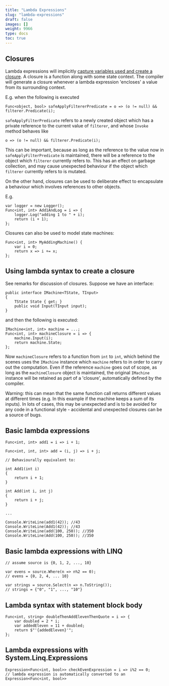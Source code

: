 ```yaml
---
title: "Lambda Expressions"
slug: "lambda-expressions"
draft: false
images: []
weight: 9966
type: docs
toc: true
---
```


Closures
---

Lambda expressions will implicitly [capture variables used and create a closure][0]. A closure is a function along with some state context. The compiler will generate a closure whenever a lambda expression 'encloses' a value from its surrounding context.

E.g. when the following is executed

    Func<object, bool> safeApplyFiltererPredicate = o => (o != null) && filterer.Predicate(i);

`safeApplyFilterPredicate` refers to a newly created object which has a private reference to the current value of `filterer`, and whose `Invoke` method behaves like

    o => (o != null) && filterer.Predicate(i);

This can be important, because as long as the reference to the value now in `safeApplyFilterPredicate` is maintained, there will be a reference to the object which `filterer` currently refers to. This has an effect on garbage collection, and may cause unexpected behaviour if the object which `filterer` currently refers to is mutated.

On the other hand, closures can be used to deliberate effect to encapsulate a behaviour which involves references to other objects.

E.g.

    var logger = new Logger();
    Func<int, int> Add1AndLog = i => {
        logger.Log("adding 1 to " + i);
        return (i + 1);
    };

Closures can also be used to model state machines:

    Func<int, int> MyAddingMachine() {
        var i = 0;
        return x => i += x;
    };

[0]: http://csharpindepth.com/Articles/Chapter5/Closures.aspx

## Using lambda syntax to create a closure
See remarks for discussion of closures. Suppose we have an interface:

    public interface IMachine<TState, TInput>
    {
        TState State { get; }
        public void Input(TInput input);
    }

and then the following is executed:

    IMachine<int, int> machine = ...;
    Func<int, int> machineClosure = i => {
        machine.Input(i);
        return machine.State;
    };

Now `machineClosure` refers to a function from `int` to `int`, which behind the scenes uses the `IMachine` instance which `machine` refers to in order to carry out the computation. Even if the reference `machine` goes out of scope, as long as the `machineClosure` object is maintained, the original `IMachine` instance will be retained as part of a 'closure', automatically defined by the compiler.

Warning: this can mean that the same function call returns different values at different times (e.g. In this example if the machine keeps a sum of its inputs). In lots of cases, this may be unexpected and is to be avoided for any code in a functional style - accidental and unexpected closures can be a source of bugs.

## Basic lambda expressions
    Func<int, int> add1 = i => i + 1;

    Func<int, int, int> add = (i, j) => i + j;

    // Behaviourally equivalent to:

    int Add1(int i)
    {
        return i + 1;
    }

    int Add(int i, int j)
    {
        return i + j;
    }

    ...

    Console.WriteLine(add1(42)); //43
    Console.WriteLine(Add1(42)); //43
    Console.WriteLine(add(100, 250)); //350
    Console.WriteLine(Add(100, 250)); //350

## Basic lambda expressions with LINQ
    // assume source is {0, 1, 2, ..., 10}

    var evens = source.Where(n => n%2 == 0);
    // evens = {0, 2, 4, ... 10}

    var strings = source.Select(n => n.ToString());
    // strings = {"0", "1", ..., "10"}

## Lambda syntax with statement block body
    Func<int, string> doubleThenAddElevenThenQuote = i => {
        var doubled = 2 * i;
        var addedEleven = 11 + doubled;
        return $"'{addedEleven}'";
    };

## Lambda expressions with System.Linq.Expressions
    Expression<Func<int, bool>> checkEvenExpression = i => i%2 == 0;
    // lambda expression is automatically converted to an Expression<Func<int, bool>>


